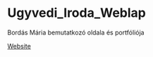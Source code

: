 # Ugyvedi_Iroda_Weblap
Bordás Mária bemutatkozó oldala és portfóliója

[Website](https://net4yard.github.io/Ugyvedi_Iroda_Weblap/)
